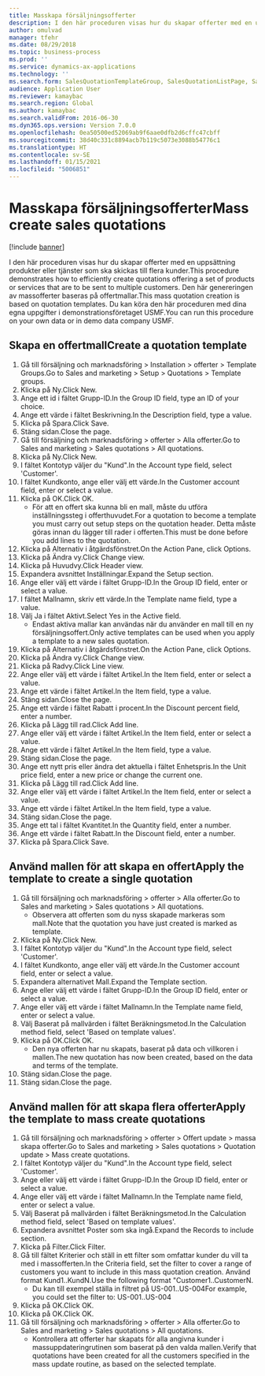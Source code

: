 ```yaml
---
title: Masskapa försäljningsofferter
description: I den här proceduren visas hur du skapar offerter med en uppsättning produkter eller tjänster som ska skickas till flera kunder.
author: omulvad
manager: tfehr
ms.date: 08/29/2018
ms.topic: business-process
ms.prod: ''
ms.service: dynamics-ax-applications
ms.technology: ''
ms.search.form: SalesQuotationTemplateGroup, SalesQuotationListPage, SalesCreateQuotation, SalesQuotationTable, SysQueryForm, SalesQuickQuote
audience: Application User
ms.reviewer: kamaybac
ms.search.region: Global
ms.author: kamaybac
ms.search.validFrom: 2016-06-30
ms.dyn365.ops.version: Version 7.0.0
ms.openlocfilehash: 0ea50500ed52069ab9f6aae0dfb2d6cffc47cbff
ms.sourcegitcommit: 38d40c331c8894acb7b119c5073e3088b54776c1
ms.translationtype: HT
ms.contentlocale: sv-SE
ms.lasthandoff: 01/15/2021
ms.locfileid: "5006851"
---
```

# <a name="mass-create-sales-quotations"></a><span data-ttu-id="a6d67-103">Masskapa försäljningsofferter</span><span class="sxs-lookup"><span data-stu-id="a6d67-103">Mass create sales quotations</span></span>

[!include [banner](../../includes/banner.md)]

<span data-ttu-id="a6d67-104">I den här proceduren visas hur du skapar offerter med en uppsättning produkter eller tjänster som ska skickas till flera kunder.</span><span class="sxs-lookup"><span data-stu-id="a6d67-104">This procedure demonstrates how to efficiently create quotations offering a set of products or services that are to be sent to multiple customers.</span></span> <span data-ttu-id="a6d67-105">Den här genereringen av massofferter baseras på offertmallar.</span><span class="sxs-lookup"><span data-stu-id="a6d67-105">This mass quotation creation is based on quotation templates.</span></span> <span data-ttu-id="a6d67-106">Du kan köra den här proceduren med dina egna uppgifter i demonstrationsföretaget USMF.</span><span class="sxs-lookup"><span data-stu-id="a6d67-106">You can run this procedure on your own data or in demo data company USMF.</span></span>


## <a name="create-a-quotation-template"></a><span data-ttu-id="a6d67-107">Skapa en offertmall</span><span class="sxs-lookup"><span data-stu-id="a6d67-107">Create a quotation template</span></span>
1. <span data-ttu-id="a6d67-108">Gå till försäljning och marknadsföring > Installation > offerter > Template Groups.</span><span class="sxs-lookup"><span data-stu-id="a6d67-108">Go to Sales and marketing > Setup > Quotations > Template groups.</span></span>
2. <span data-ttu-id="a6d67-109">Klicka på Ny.</span><span class="sxs-lookup"><span data-stu-id="a6d67-109">Click New.</span></span>
3. <span data-ttu-id="a6d67-110">Ange ett id i fältet Grupp-ID.</span><span class="sxs-lookup"><span data-stu-id="a6d67-110">In the Group ID field, type an ID of your choice.</span></span>
4. <span data-ttu-id="a6d67-111">Ange ett värde i fältet Beskrivning.</span><span class="sxs-lookup"><span data-stu-id="a6d67-111">In the Description field, type a value.</span></span>
5. <span data-ttu-id="a6d67-112">Klicka på Spara.</span><span class="sxs-lookup"><span data-stu-id="a6d67-112">Click Save.</span></span>
6. <span data-ttu-id="a6d67-113">Stäng sidan.</span><span class="sxs-lookup"><span data-stu-id="a6d67-113">Close the page.</span></span>
7. <span data-ttu-id="a6d67-114">Gå till försäljning och marknadsföring > offerter > Alla offerter.</span><span class="sxs-lookup"><span data-stu-id="a6d67-114">Go to Sales and marketing > Sales quotations > All quotations.</span></span>
8. <span data-ttu-id="a6d67-115">Klicka på Ny.</span><span class="sxs-lookup"><span data-stu-id="a6d67-115">Click New.</span></span>
9. <span data-ttu-id="a6d67-116">I fältet Kontotyp väljer du "Kund".</span><span class="sxs-lookup"><span data-stu-id="a6d67-116">In the Account type field, select 'Customer'.</span></span>
10. <span data-ttu-id="a6d67-117">I fältet Kundkonto, ange eller välj ett värde.</span><span class="sxs-lookup"><span data-stu-id="a6d67-117">In the Customer account field, enter or select a value.</span></span>
11. <span data-ttu-id="a6d67-118">Klicka på OK.</span><span class="sxs-lookup"><span data-stu-id="a6d67-118">Click OK.</span></span>
    * <span data-ttu-id="a6d67-119">För att en offert ska kunna bli en mall, måste du utföra inställningssteg i offerthuvudet.</span><span class="sxs-lookup"><span data-stu-id="a6d67-119">For a quotation to become a template you must carry out  setup steps on the quotation header.</span></span> <span data-ttu-id="a6d67-120">Detta måste göras innan du lägger till rader i offerten.</span><span class="sxs-lookup"><span data-stu-id="a6d67-120">This must be done before you add lines to the quotation.</span></span>   
12. <span data-ttu-id="a6d67-121">Klicka på Alternativ i åtgärdsfönstret.</span><span class="sxs-lookup"><span data-stu-id="a6d67-121">On the Action Pane, click Options.</span></span>
13. <span data-ttu-id="a6d67-122">Klicka på Ändra vy.</span><span class="sxs-lookup"><span data-stu-id="a6d67-122">Click Change view.</span></span>
14. <span data-ttu-id="a6d67-123">Klicka på Huvudvy.</span><span class="sxs-lookup"><span data-stu-id="a6d67-123">Click Header view.</span></span>
15. <span data-ttu-id="a6d67-124">Expandera avsnittet Inställningar.</span><span class="sxs-lookup"><span data-stu-id="a6d67-124">Expand the Setup section.</span></span>
16. <span data-ttu-id="a6d67-125">Ange eller välj ett värde i fältet Grupp-ID.</span><span class="sxs-lookup"><span data-stu-id="a6d67-125">In the Group ID field, enter or select a value.</span></span>
17. <span data-ttu-id="a6d67-126">I fältet Mallnamn, skriv ett värde.</span><span class="sxs-lookup"><span data-stu-id="a6d67-126">In the Template name field, type a value.</span></span>
18. <span data-ttu-id="a6d67-127">Välj Ja i fältet Aktivt.</span><span class="sxs-lookup"><span data-stu-id="a6d67-127">Select Yes in the Active field.</span></span>
    * <span data-ttu-id="a6d67-128">Endast aktiva mallar kan användas när du använder en mall till en ny försäljningsoffert.</span><span class="sxs-lookup"><span data-stu-id="a6d67-128">Only active templates can be used when you apply a template to a new sales quotation.</span></span>  
19. <span data-ttu-id="a6d67-129">Klicka på Alternativ i åtgärdsfönstret.</span><span class="sxs-lookup"><span data-stu-id="a6d67-129">On the Action Pane, click Options.</span></span>
20. <span data-ttu-id="a6d67-130">Klicka på Ändra vy.</span><span class="sxs-lookup"><span data-stu-id="a6d67-130">Click Change view.</span></span>
21. <span data-ttu-id="a6d67-131">Klicka på Radvy.</span><span class="sxs-lookup"><span data-stu-id="a6d67-131">Click Line view.</span></span>
22. <span data-ttu-id="a6d67-132">Ange eller välj ett värde i fältet Artikel.</span><span class="sxs-lookup"><span data-stu-id="a6d67-132">In the Item field, enter or select a value.</span></span>
23. <span data-ttu-id="a6d67-133">Ange ett värde i fältet Artikel.</span><span class="sxs-lookup"><span data-stu-id="a6d67-133">In the Item field, type a value.</span></span>
24. <span data-ttu-id="a6d67-134">Stäng sidan.</span><span class="sxs-lookup"><span data-stu-id="a6d67-134">Close the page.</span></span>
25. <span data-ttu-id="a6d67-135">Ange ett värde i fältet Rabatt i procent.</span><span class="sxs-lookup"><span data-stu-id="a6d67-135">In the Discount percent field, enter a number.</span></span>
26. <span data-ttu-id="a6d67-136">Klicka på Lägg till rad.</span><span class="sxs-lookup"><span data-stu-id="a6d67-136">Click Add line.</span></span>
27. <span data-ttu-id="a6d67-137">Ange eller välj ett värde i fältet Artikel.</span><span class="sxs-lookup"><span data-stu-id="a6d67-137">In the Item field, enter or select a value.</span></span>
28. <span data-ttu-id="a6d67-138">Ange ett värde i fältet Artikel.</span><span class="sxs-lookup"><span data-stu-id="a6d67-138">In the Item field, type a value.</span></span>
29. <span data-ttu-id="a6d67-139">Stäng sidan.</span><span class="sxs-lookup"><span data-stu-id="a6d67-139">Close the page.</span></span>
30. <span data-ttu-id="a6d67-140">Ange ett nytt pris eller ändra det aktuella i fältet Enhetspris.</span><span class="sxs-lookup"><span data-stu-id="a6d67-140">In the Unit price field, enter a new price or change the current one.</span></span>
31. <span data-ttu-id="a6d67-141">Klicka på Lägg till rad.</span><span class="sxs-lookup"><span data-stu-id="a6d67-141">Click Add line.</span></span>
32. <span data-ttu-id="a6d67-142">Ange eller välj ett värde i fältet Artikel.</span><span class="sxs-lookup"><span data-stu-id="a6d67-142">In the Item field, enter or select a value.</span></span>
33. <span data-ttu-id="a6d67-143">Ange ett värde i fältet Artikel.</span><span class="sxs-lookup"><span data-stu-id="a6d67-143">In the Item field, type a value.</span></span>
34. <span data-ttu-id="a6d67-144">Stäng sidan.</span><span class="sxs-lookup"><span data-stu-id="a6d67-144">Close the page.</span></span>
35. <span data-ttu-id="a6d67-145">Ange ett tal i fältet Kvantitet.</span><span class="sxs-lookup"><span data-stu-id="a6d67-145">In the Quantity field, enter a number.</span></span>
36. <span data-ttu-id="a6d67-146">Ange ett värde i fältet Rabatt.</span><span class="sxs-lookup"><span data-stu-id="a6d67-146">In the Discount field, enter a number.</span></span>
37. <span data-ttu-id="a6d67-147">Klicka på Spara.</span><span class="sxs-lookup"><span data-stu-id="a6d67-147">Click Save.</span></span>

## <a name="apply-the-template-to-create-a-single-quotation"></a><span data-ttu-id="a6d67-148">Använd mallen för att skapa en offert</span><span class="sxs-lookup"><span data-stu-id="a6d67-148">Apply the template to create a single quotation</span></span>
1. <span data-ttu-id="a6d67-149">Gå till försäljning och marknadsföring > offerter > Alla offerter.</span><span class="sxs-lookup"><span data-stu-id="a6d67-149">Go to Sales and marketing > Sales quotations > All quotations.</span></span>
    * <span data-ttu-id="a6d67-150">Observera att offerten som du nyss skapade markeras som mall.</span><span class="sxs-lookup"><span data-stu-id="a6d67-150">Note that the quotation you have just created is marked as template.</span></span>  
2. <span data-ttu-id="a6d67-151">Klicka på Ny.</span><span class="sxs-lookup"><span data-stu-id="a6d67-151">Click New.</span></span>
3. <span data-ttu-id="a6d67-152">I fältet Kontotyp väljer du "Kund".</span><span class="sxs-lookup"><span data-stu-id="a6d67-152">In the Account type field, select 'Customer'.</span></span>
4. <span data-ttu-id="a6d67-153">I fältet Kundkonto, ange eller välj ett värde.</span><span class="sxs-lookup"><span data-stu-id="a6d67-153">In the Customer account field, enter or select a value.</span></span>
5. <span data-ttu-id="a6d67-154">Expandera alternativet Mall.</span><span class="sxs-lookup"><span data-stu-id="a6d67-154">Expand the Template section.</span></span>
6. <span data-ttu-id="a6d67-155">Ange eller välj ett värde i fältet Grupp-ID.</span><span class="sxs-lookup"><span data-stu-id="a6d67-155">In the Group ID field, enter or select a value.</span></span>
7. <span data-ttu-id="a6d67-156">Ange eller välj ett värde i fältet Mallnamn.</span><span class="sxs-lookup"><span data-stu-id="a6d67-156">In the Template name field, enter or select a value.</span></span>
8. <span data-ttu-id="a6d67-157">Välj Baserat på mallvärden i fältet Beräkningsmetod.</span><span class="sxs-lookup"><span data-stu-id="a6d67-157">In the Calculation method field, select 'Based on template values'.</span></span>
9. <span data-ttu-id="a6d67-158">Klicka på OK.</span><span class="sxs-lookup"><span data-stu-id="a6d67-158">Click OK.</span></span>
    * <span data-ttu-id="a6d67-159">Den nya offerten har nu skapats, baserat på data och villkoren i mallen.</span><span class="sxs-lookup"><span data-stu-id="a6d67-159">The new quotation has now been created, based on the data and terms of the template.</span></span>  
10. <span data-ttu-id="a6d67-160">Stäng sidan.</span><span class="sxs-lookup"><span data-stu-id="a6d67-160">Close the page.</span></span>
11. <span data-ttu-id="a6d67-161">Stäng sidan.</span><span class="sxs-lookup"><span data-stu-id="a6d67-161">Close the page.</span></span>

## <a name="apply-the-template-to-mass-create-quotations"></a><span data-ttu-id="a6d67-162">Använd mallen för att skapa flera offerter</span><span class="sxs-lookup"><span data-stu-id="a6d67-162">Apply the template to mass create quotations</span></span>
1. <span data-ttu-id="a6d67-163">Gå till försäljning och marknadsföring > offerter > Offert update > massa skapa offerter.</span><span class="sxs-lookup"><span data-stu-id="a6d67-163">Go to Sales and marketing > Sales quotations > Quotation update > Mass create quotations.</span></span>
2. <span data-ttu-id="a6d67-164">I fältet Kontotyp väljer du "Kund".</span><span class="sxs-lookup"><span data-stu-id="a6d67-164">In the Account type field, select 'Customer'.</span></span>
3. <span data-ttu-id="a6d67-165">Ange eller välj ett värde i fältet Grupp-ID.</span><span class="sxs-lookup"><span data-stu-id="a6d67-165">In the Group ID field, enter or select a value.</span></span>
4. <span data-ttu-id="a6d67-166">Ange eller välj ett värde i fältet Mallnamn.</span><span class="sxs-lookup"><span data-stu-id="a6d67-166">In the Template name field, enter or select a value.</span></span>
5. <span data-ttu-id="a6d67-167">Välj Baserat på mallvärden i fältet Beräkningsmetod.</span><span class="sxs-lookup"><span data-stu-id="a6d67-167">In the Calculation method field, select 'Based on template values'.</span></span>
6. <span data-ttu-id="a6d67-168">Expandera avsnittet Poster som ska ingå.</span><span class="sxs-lookup"><span data-stu-id="a6d67-168">Expand the Records to include section.</span></span>
7. <span data-ttu-id="a6d67-169">Klicka på Filter.</span><span class="sxs-lookup"><span data-stu-id="a6d67-169">Click Filter.</span></span>
8. <span data-ttu-id="a6d67-170">Gå till fältet Kriterier och ställ in ett filter som omfattar kunder du vill ta med i massofferten.</span><span class="sxs-lookup"><span data-stu-id="a6d67-170">In the Criteria field, set the filter to cover a range of customers you want to include in this mass quotation creation.</span></span> <span data-ttu-id="a6d67-171">Använd format Kund1..KundN.</span><span class="sxs-lookup"><span data-stu-id="a6d67-171">Use the following format "Customer1..CustomerN.</span></span>
    * <span data-ttu-id="a6d67-172">Du kan till exempel ställa in filtret på US-001..US-004</span><span class="sxs-lookup"><span data-stu-id="a6d67-172">For example, you could set the filter to: US-001..US-004</span></span>  
9. <span data-ttu-id="a6d67-173">Klicka på OK.</span><span class="sxs-lookup"><span data-stu-id="a6d67-173">Click OK.</span></span>
10. <span data-ttu-id="a6d67-174">Klicka på OK.</span><span class="sxs-lookup"><span data-stu-id="a6d67-174">Click OK.</span></span>
11. <span data-ttu-id="a6d67-175">Gå till försäljning och marknadsföring > offerter > Alla offerter.</span><span class="sxs-lookup"><span data-stu-id="a6d67-175">Go to Sales and marketing > Sales quotations > All quotations.</span></span>
    * <span data-ttu-id="a6d67-176">Kontrollera att offerter har skapats för alla angivna kunder i massuppdateringrutinen som baserat på den valda mallen.</span><span class="sxs-lookup"><span data-stu-id="a6d67-176">Verify that quotations have been created for all the customers specified in the mass update routine, as based on the selected template.</span></span>  

